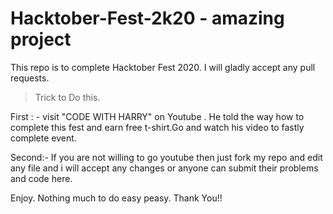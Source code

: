 # Hacktober-Fest-2k20 - amazing project
This repo is to complete Hacktober Fest 2020. I will gladly accept any pull requests.

> Trick to Do this.

First : - 
visit "CODE WITH HARRY" on Youtube . He told the way how to complete this fest and earn free t-shirt.Go and watch his video to fastly complete event.

Second:-
If you are not willing to go youtube then just fork my repo and edit any file and i will accept any changes or anyone can submit their problems and code here.

Enjoy.
Nothing much to do easy peasy.
   Thank You!!
